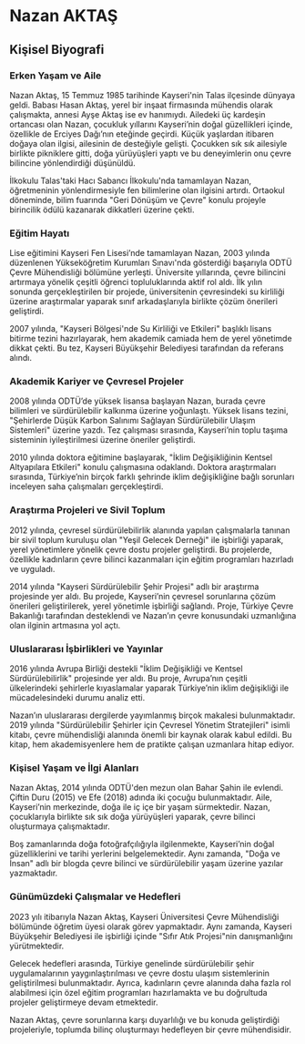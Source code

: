 # Nazan AKTAŞ

## Kişisel Biyografi

### Erken Yaşam ve Aile

Nazan Aktaş, 15 Temmuz 1985 tarihinde Kayseri'nin Talas ilçesinde dünyaya geldi. Babası Hasan Aktaş, yerel bir inşaat firmasında mühendis olarak çalışmakta, annesi Ayşe Aktaş ise ev hanımıydı. Ailedeki üç kardeşin ortancası olan Nazan, çocukluk yıllarını Kayseri’nin doğal güzellikleri içinde, özellikle de Erciyes Dağı’nın eteğinde geçirdi. Küçük yaşlardan itibaren doğaya olan ilgisi, ailesinin de desteğiyle gelişti. Çocukken sık sık ailesiyle birlikte pikniklere gitti, doğa yürüyüşleri yaptı ve bu deneyimlerin onu çevre bilincine yönlendirdiği düşünüldü.

İlkokulu Talas'taki Hacı Sabancı İlkokulu'nda tamamlayan Nazan, öğretmeninin yönlendirmesiyle fen bilimlerine olan ilgisini artırdı. Ortaokul döneminde, bilim fuarında "Geri Dönüşüm ve Çevre" konulu projeyle birincilik ödülü kazanarak dikkatleri üzerine çekti.

### Eğitim Hayatı

Lise eğitimini Kayseri Fen Lisesi’nde tamamlayan Nazan, 2003 yılında düzenlenen Yükseköğretim Kurumları Sınavı'nda gösterdiği başarıyla ODTÜ Çevre Mühendisliği bölümüne yerleşti. Üniversite yıllarında, çevre bilincini artırmaya yönelik çeşitli öğrenci topluluklarında aktif rol aldı. İlk yılın sonunda gerçekleştirilen bir projede, üniversitenin çevresindeki su kirliliği üzerine araştırmalar yaparak sınıf arkadaşlarıyla birlikte çözüm önerileri geliştirdi.

2007 yılında, "Kayseri Bölgesi'nde Su Kirliliği ve Etkileri" başlıklı lisans bitirme tezini hazırlayarak, hem akademik camiada hem de yerel yönetimde dikkat çekti. Bu tez, Kayseri Büyükşehir Belediyesi tarafından da referans alındı.

### Akademik Kariyer ve Çevresel Projeler

2008 yılında ODTÜ’de yüksek lisansa başlayan Nazan, burada çevre bilimleri ve sürdürülebilir kalkınma üzerine yoğunlaştı. Yüksek lisans tezini, "Şehirlerde Düşük Karbon Salınımı Sağlayan Sürdürülebilir Ulaşım Sistemleri" üzerine yazdı. Tez çalışması sırasında, Kayseri’nin toplu taşıma sisteminin iyileştirilmesi üzerine öneriler geliştirdi.

2010 yılında doktora eğitimine başlayarak, "İklim Değişikliğinin Kentsel Altyapılara Etkileri" konulu çalışmasına odaklandı. Doktora araştırmaları sırasında, Türkiye’nin birçok farklı şehrinde iklim değişikliğine bağlı sorunları inceleyen saha çalışmaları gerçekleştirdi.

### Araştırma Projeleri ve Sivil Toplum

2012 yılında, çevresel sürdürülebilirlik alanında yapılan çalışmalarla tanınan bir sivil toplum kuruluşu olan "Yeşil Gelecek Derneği" ile işbirliği yaparak, yerel yönetimlere yönelik çevre dostu projeler geliştirdi. Bu projelerde, özellikle kadınların çevre bilinci kazanmaları için eğitim programları hazırladı ve uyguladı.

2014 yılında "Kayseri Sürdürülebilir Şehir Projesi" adlı bir araştırma projesinde yer aldı. Bu projede, Kayseri’nin çevresel sorunlarına çözüm önerileri geliştirilerek, yerel yönetimle işbirliği sağlandı. Proje, Türkiye Çevre Bakanlığı tarafından desteklendi ve Nazan’ın çevre konusundaki uzmanlığına olan ilginin artmasına yol açtı.

### Uluslararası İşbirlikleri ve Yayınlar

2016 yılında Avrupa Birliği destekli "İklim Değişikliği ve Kentsel Sürdürülebilirlik" projesinde yer aldı. Bu proje, Avrupa’nın çeşitli ülkelerindeki şehirlerle kıyaslamalar yaparak Türkiye’nin iklim değişikliği ile mücadelesindeki durumu analiz etti.

Nazan’ın uluslararası dergilerde yayımlanmış birçok makalesi bulunmaktadır. 2019 yılında "Sürdürülebilir Şehirler için Çevresel Yönetim Stratejileri" isimli kitabı, çevre mühendisliği alanında önemli bir kaynak olarak kabul edildi. Bu kitap, hem akademisyenlere hem de pratikte çalışan uzmanlara hitap ediyor.

### Kişisel Yaşam ve İlgi Alanları

Nazan Aktaş, 2014 yılında ODTÜ'den mezun olan Bahar Şahin ile evlendi. Çiftin Duru (2015) ve Efe (2018) adında iki çocuğu bulunmaktadır. Aile, Kayseri’nin merkezinde, doğa ile iç içe bir yaşam sürmektedir. Nazan, çocuklarıyla birlikte sık sık doğa yürüyüşleri yaparak, çevre bilinci oluşturmaya çalışmaktadır.

Boş zamanlarında doğa fotoğrafçılığıyla ilgilenmekte, Kayseri’nin doğal güzelliklerini ve tarihi yerlerini belgelemektedir. Aynı zamanda, "Doğa ve İnsan" adlı bir blogda çevre bilinci ve sürdürülebilir yaşam üzerine yazılar yazmaktadır.

### Günümüzdeki Çalışmalar ve Hedefleri

2023 yılı itibarıyla Nazan Aktaş, Kayseri Üniversitesi Çevre Mühendisliği bölümünde öğretim üyesi olarak görev yapmaktadır. Aynı zamanda, Kayseri Büyükşehir Belediyesi ile işbirliği içinde "Sıfır Atık Projesi"nin danışmanlığını yürütmektedir.

Gelecek hedefleri arasında, Türkiye genelinde sürdürülebilir şehir uygulamalarının yaygınlaştırılması ve çevre dostu ulaşım sistemlerinin geliştirilmesi bulunmaktadır. Ayrıca, kadınların çevre alanında daha fazla rol alabilmesi için özel eğitim programları hazırlamakta ve bu doğrultuda projeler geliştirmeye devam etmektedir.

Nazan Aktaş, çevre sorunlarına karşı duyarlılığı ve bu konuda geliştirdiği projeleriyle, toplumda bilinç oluşturmayı hedefleyen bir çevre mühendisidir.